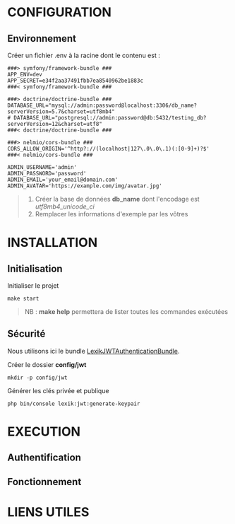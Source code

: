 # CONFIGURATION

## Environnement

Créer un fichier .env à la racine dont le contenu est :

```ssh
###> symfony/framework-bundle ###
APP_ENV=dev
APP_SECRET=e34f2aa37491fbb7ea8540962be1883c
###< symfony/framework-bundle ###

###> doctrine/doctrine-bundle ###
DATABASE_URL="mysql://admin:password@localhost:3306/db_name?serverVersion=5.7&charset=utf8mb4"
# DATABASE_URL="postgresql://admin:password@db:5432/testing_db?serverVersion=12&charset=utf8"
###< doctrine/doctrine-bundle ###

###> nelmio/cors-bundle ###
CORS_ALLOW_ORIGIN='^http?://(localhost|127\.0\.0\.1)(:[0-9]+)?$'
###< nelmio/cors-bundle ###

ADMIN_USERNAME='admin'
ADMIN_PASSWORD='password'
ADMIN_EMAIL='your_email@domain.com'
ADMIN_AVATAR='https://example.com/img/avatar.jpg'
```

> 1. Créer la base de données **db_name** dont l'encodage est *utf8mb4_unicode_ci*
> 2. Remplacer les informations d'exemple par les vôtres

# INSTALLATION

## Initialisation

Initialiser le projet

```ssh
make start
```

> NB : **make help** permettera de lister toutes les commandes exécutées

## Sécurité

Nous utilisons ici le bundle [LexikJWTAuthenticationBundle](https://symfony.com/bundles/LexikJWTAuthenticationBundle/current/index.html).

Créer le dossier **config/jwt**
```ssh
mkdir -p config/jwt
```

Générer les clés privée et publique
```ssh
php bin/console lexik:jwt:generate-keypair
```

# EXECUTION

## Authentification

## Fonctionnement

# LIENS UTILES
